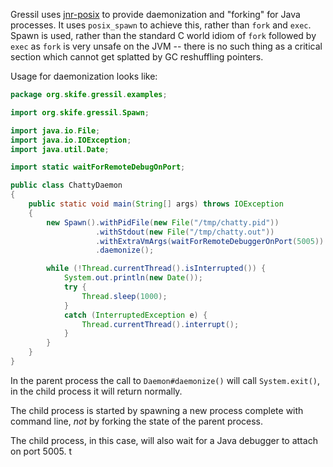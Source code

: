 Gressil uses [jnr-posix](https://github.com/jnr/jnr-posix) to provide
daemonization and "forking" for Java processes. It uses
<code>posix_spawn</code> to achieve this, rather than
<code>fork</code> and <code>exec</code>. Spawn is used, rather than
the standard C world idiom of <code>fork</code> followed by
<code>exec</code> as <code>fork</code> is very unsafe on the JVM --
there is no such thing as a critical section which cannot get splatted
by GC reshuffling pointers.

Usage for daemonization looks like:

```java
package org.skife.gressil.examples;

import org.skife.gressil.Spawn;

import java.io.File;
import java.io.IOException;
import java.util.Date;

import static waitForRemoteDebugOnPort;

public class ChattyDaemon
{
    public static void main(String[] args) throws IOException
    {
        new Spawn().withPidFile(new File("/tmp/chatty.pid"))
                   .withStdout(new File("/tmp/chatty.out"))
                   .withExtraVmArgs(waitForRemoteDebuggerOnPort(5005))
                   .daemonize();

        while (!Thread.currentThread().isInterrupted()) {
            System.out.println(new Date());
            try {
                Thread.sleep(1000);
            }
            catch (InterruptedException e) {
                Thread.currentThread().interrupt();
            }
        }
    }
}
```
In the parent process the call to <code>Daemon#daemonize()</code> will
call <code>System.exit()</code>, in the child process it will return
normally.

The child process is started by spawning a new process complete with
command line, *not* by forking the state of the parent process.

The child process, in this case, will also wait for a Java debugger to
attach on port 5005.    t